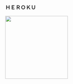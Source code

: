 ### ＨＥＲＯＫＵ
<a href="https://dashboard.heroku.com/new?template=[https://github.com/sexyxcoders/---](https://github.com/sexyxcoders/TNC-CHATBOT)">
<img src="https://img.shields.io/badge/Deploy%20On%20Heroku-008080?style=for-the-badge&logo=heroku" width="200"/>
</a>


